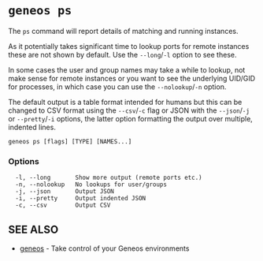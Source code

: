 # `geneos ps`

The `ps` command will report details of matching and running instances.

As it potentially takes significant time to lookup ports for remote instances these are not shown by default. Use the `--long`/`-l` option to see these.

In some cases the user and group names may take a while to lookup, not make sense for remote instances or you want to see the underlying UID/GID for processes, in which case you can use the `--nolookup`/`-n` option.

The default output is a table format intended for humans but this can be changed to CSV format using the `--csv`/`-c` flag or JSON with the `--json`/`-j` or `--pretty`/`-i` options, the latter option formatting the output over multiple, indented lines.

```text
geneos ps [flags] [TYPE] [NAMES...]
```

### Options

```text
  -l, --long       Show more output (remote ports etc.)
  -n, --nolookup   No lookups for user/groups
  -j, --json       Output JSON
  -i, --pretty     Output indented JSON
  -c, --csv        Output CSV
```

## SEE ALSO

* [geneos](geneos.md)	 - Take control of your Geneos environments
